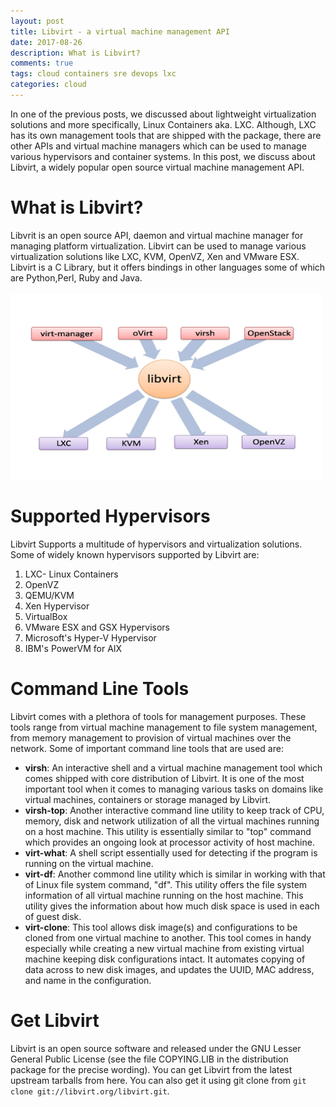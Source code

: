 ```yaml
---
layout: post
title: Libvirt - a virtual machine management API
date: 2017-08-26
description: What is Libvirt?
comments: true
tags: cloud containers sre devops lxc
categories: cloud
---
```

In one of the previous posts, we discussed about lightweight virtualization solutions and more specifically, Linux Containers aka. LXC. Although, LXC has its own management tools that are shipped with the package, there are other APIs and virtual machine managers which can be used to manage various hypervisors and container systems. In this post, we discuss about Libvirt, a widely popular open source virtual machine management API.

What is Libvirt?
========
Libvrit is an open source API, daemon and virtual machine manager for managing platform virtualization. Libvirt can be used to manage various virtualization solutions like LXC, KVM, OpenVZ, Xen and VMware ESX. Libvirt is a C Library, but it offers bindings in other languages some of which are Python,Perl, Ruby and Java. <br/><br/><img src='assets/img/libvirt.jpeg' width="500" height="300" align="center">

Supported Hypervisors
========
Libvirt Supports a multitude of hypervisors and virtualization solutions. Some of widely known hypervisors supported by Libvirt are:
1. LXC- Linux Containers
2. OpenVZ
3. QEMU/KVM
4. Xen Hypervisor
5. VirtualBox
6. VMware ESX and GSX Hypervisors
7. Microsoft's Hyper-V Hypervisor
8. IBM's PowerVM for AIX

Command Line Tools
=========
Libvirt comes with a plethora of tools for management purposes. These tools range from virtual machine management to file system management, from memory management to provision of virtual machines over the network. Some of important command line tools that are used are:     
* **virsh**: An interactive shell and a virtual machine management tool which comes shipped with core distribution of Libvirt. It is one of the most important tool when it comes to managing various tasks on domains like virtual machines, containers or storage managed by Libvirt.     
* **virsh-top**: Another interactive command line utility to keep track of CPU, memory, disk and network utilization of all the virtual machines running on a host machine. This utility is essentially similar to "top" command which provides an ongoing look at processor activity of host machine.     
* **virt-what**: A shell script essentially used for detecting if the program is running on the virtual machine.     
* **virt-df**: Another commond line utility which is similar in working with that of Linux file system command, "df". This utility offers the file system information of all virtual machine running on the host machine. This utility gives the information about how much disk space is used in each of guest disk.     
* **virt-clone**: This tool allows disk image(s) and configurations to be cloned from one virtual machine to another. This tool comes in handy especially while creating a new virtual machine from existing virtual machine keeping disk configurations intact. It automates copying of data across to new disk images, and updates the UUID, MAC address, and name in the configuration.      

Get Libvirt
========
Libvirt is an open source software and released under the GNU Lesser General Public License (see the file COPYING.LIB in the distribution package for the precise wording). You can get Libvirt from the latest upstream tarballs from here. You can also get it using git clone from `git clone git://libvirt.org/libvirt.git`.
